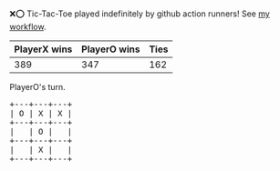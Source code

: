 :x::o: Tic-Tac-Toe played indefinitely by github action runners! See [my workflow](.github/workflows/play.yaml).

|PlayerX wins|PlayerO wins|Ties|
|-|-|-|
|389|347|162|

PlayerO's turn.

<pre>
+---+---+---+
| O | X | X |
+---+---+---+
|   | O |   |
+---+---+---+
|   | X |   |
+---+---+---+
</pre>